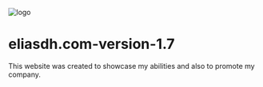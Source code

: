 ![logo](https://user-images.githubusercontent.com/25233962/180615353-da2d97ad-4ef9-4a1e-a122-3367820e73bc.png)
# eliasdh.com-version-1.7
This website was created to showcase my abilities and also to promote my company.
